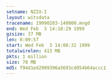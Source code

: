 ```yaml
---
setname: NZIX-I
layout: witsdata
tracename: 19990203-140000.mngd
end: Wed Feb  3 14:18:29 1999
gzsize: 37 MB
len: 0:09:57
start: Wed Feb  3 14:08:32 1999
totalwirelen: 413 MB
pkts: 1 million
size: 78 MB
md5: f94d1ed2909396a5693cd054b64accc1
---
```


